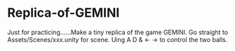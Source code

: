 # Replica-of-GEMINI
Just for practicing......Make a tiny replica of the game GEMINI.
Go straight to Assets/Scenes/xxx.unity for scene.
Uing A D & <- -> to control the two balls.
